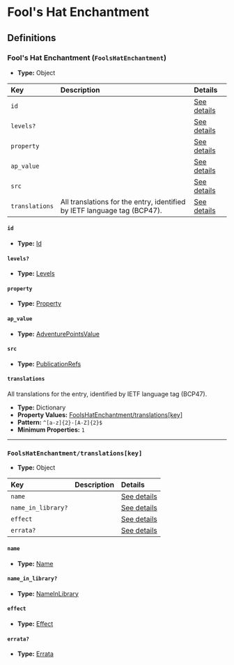 # Fool's Hat Enchantment

## Definitions

### <a name="FoolsHatEnchantment"></a> Fool's Hat Enchantment (`FoolsHatEnchantment`)

- **Type:** Object

Key | Description | Details
:-- | :-- | :--
`id` |  | <a href="#FoolsHatEnchantment/id">See details</a>
`levels?` |  | <a href="#FoolsHatEnchantment/levels">See details</a>
`property` |  | <a href="#FoolsHatEnchantment/property">See details</a>
`ap_value` |  | <a href="#FoolsHatEnchantment/ap_value">See details</a>
`src` |  | <a href="#FoolsHatEnchantment/src">See details</a>
`translations` | All translations for the entry, identified by IETF language tag (BCP47). | <a href="#FoolsHatEnchantment/translations">See details</a>

#### <a name="FoolsHatEnchantment/id"></a> `id`

- **Type:** <a href="#Id">Id</a>

#### <a name="FoolsHatEnchantment/levels"></a> `levels?`

- **Type:** <a href="#Levels">Levels</a>

#### <a name="FoolsHatEnchantment/property"></a> `property`

- **Type:** <a href="#Property">Property</a>

#### <a name="FoolsHatEnchantment/ap_value"></a> `ap_value`

- **Type:** <a href="#AdventurePointsValue">AdventurePointsValue</a>

#### <a name="FoolsHatEnchantment/src"></a> `src`

- **Type:** <a href="../source/_PublicationRef.md#PublicationRefs">PublicationRefs</a>

#### <a name="FoolsHatEnchantment/translations"></a> `translations`

All translations for the entry, identified by IETF language tag (BCP47).

- **Type:** Dictionary
- **Property Values:** <a href="#FoolsHatEnchantment/translations[key]">FoolsHatEnchantment/translations[key]</a>
- **Pattern:** `^[a-z]{2}-[A-Z]{2}$`
- **Minimum Properties:** `1`

---

### <a name="FoolsHatEnchantment/translations[key]"></a> `FoolsHatEnchantment/translations[key]`

- **Type:** Object

Key | Description | Details
:-- | :-- | :--
`name` |  | <a href="#FoolsHatEnchantment/translations[key]/name">See details</a>
`name_in_library?` |  | <a href="#FoolsHatEnchantment/translations[key]/name_in_library">See details</a>
`effect` |  | <a href="#FoolsHatEnchantment/translations[key]/effect">See details</a>
`errata?` |  | <a href="#FoolsHatEnchantment/translations[key]/errata">See details</a>

#### <a name="FoolsHatEnchantment/translations[key]/name"></a> `name`

- **Type:** <a href="#Name">Name</a>

#### <a name="FoolsHatEnchantment/translations[key]/name_in_library"></a> `name_in_library?`

- **Type:** <a href="#NameInLibrary">NameInLibrary</a>

#### <a name="FoolsHatEnchantment/translations[key]/effect"></a> `effect`

- **Type:** <a href="#Effect">Effect</a>

#### <a name="FoolsHatEnchantment/translations[key]/errata"></a> `errata?`

- **Type:** <a href="../source/_Erratum.md#Errata">Errata</a>
